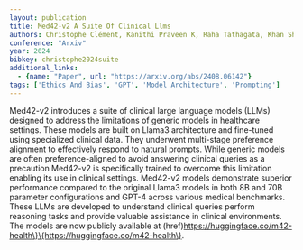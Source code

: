 ```yaml
---
layout: publication
title: Med42-v2 A Suite Of Clinical Llms
authors: Christophe Clément, Kanithi Praveen K, Raha Tathagata, Khan Shadab, Pimentel Marco Af
conference: "Arxiv"
year: 2024
bibkey: christophe2024suite
additional_links:
  - {name: "Paper", url: "https://arxiv.org/abs/2408.06142"}
tags: ['Ethics And Bias', 'GPT', 'Model Architecture', 'Prompting']
---
```

Med42-v2 introduces a suite of clinical large language models (LLMs) designed to address the limitations of generic models in healthcare settings. These models are built on Llama3 architecture and fine-tuned using specialized clinical data. They underwent multi-stage preference alignment to effectively respond to natural prompts. While generic models are often preference-aligned to avoid answering clinical queries as a precaution Med42-v2 is specifically trained to overcome this limitation enabling its use in clinical settings. Med42-v2 models demonstrate superior performance compared to the original Llama3 models in both 8B and 70B parameter configurations and GPT-4 across various medical benchmarks. These LLMs are developed to understand clinical queries perform reasoning tasks and provide valuable assistance in clinical environments. The models are now publicly available at (href)https://huggingface.co/m42-health\}\{https://huggingface.co/m42-health\}.
